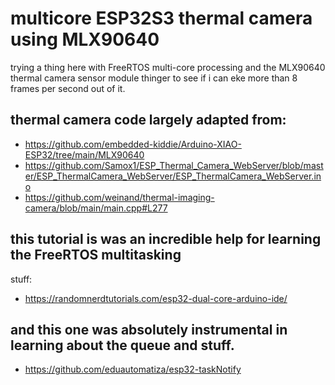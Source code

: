 # multicore ESP32S3 thermal camera using MLX90640 
trying a thing here with FreeRTOS multi-core processing and the MLX90640
thermal camera sensor module thinger to see if i can eke more than 8 frames per
second out of it. 

## thermal camera code largely adapted from: 

- https://github.com/embedded-kiddie/Arduino-XIAO-ESP32/tree/main/MLX90640
- https://github.com/Samox1/ESP_Thermal_Camera_WebServer/blob/master/ESP_ThermalCamera_WebServer/ESP_ThermalCamera_WebServer.ino
- https://github.com/weinand/thermal-imaging-camera/blob/main/main.cpp#L277


## this tutorial is was an incredible help for learning the FreeRTOS multitasking
stuff: 
- https://randomnerdtutorials.com/esp32-dual-core-arduino-ide/
## and this one was absolutely instrumental in learning about the queue and stuff. 
- https://github.com/eduautomatiza/esp32-taskNotify
